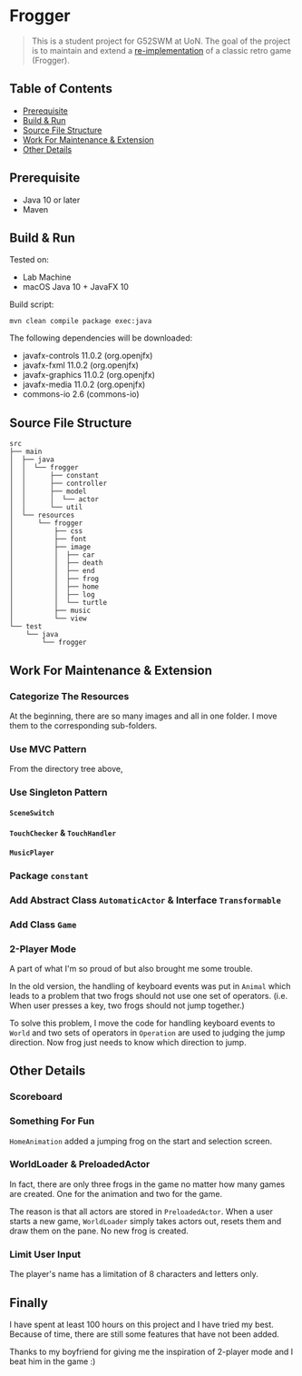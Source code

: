 # Frogger

> This is a student project for G52SWM at UoN. The goal of the project is to maintain and extend a [re-implementation](https://github.com/hirish99/Frogger-Arcade-Game) of a classic retro game (Frogger).

## Table of Contents

- [Prerequisite](#prerequisite)
- [Build & Run](#build-&-run)
- [Source File Structure](#source-file-structure)
- [Work For Maintenance & Extension](#work-for-maintenance-&-extension)
- [Other Details](#other-details)

## Prerequisite

- Java 10 or later
- Maven

## Build & Run

Tested on:

- Lab Machine
- macOS Java 10 + JavaFX 10

Build script:

```
mvn clean compile package exec:java
``` 

The following dependencies will be downloaded:

- javafx-controls 11.0.2 (org.openjfx)
- javafx-fxml 11.0.2 (org.openjfx)
- javafx-graphics 11.0.2 (org.openjfx)
- javafx-media 11.0.2 (org.openjfx)
- commons-io 2.6 (commons-io)

## Source File Structure

```
src
├── main
│  ├── java
│  │  └── frogger
│  │      ├── constant
│  │      ├── controller
│  │      ├── model
│  │      │  └── actor
│  │      └── util
│  └── resources
│      └── frogger
│          ├── css
│          ├── font
│          ├── image
│          │  ├── car
│          │  ├── death
│          │  ├── end
│          │  ├── frog
│          │  ├── home
│          │  ├── log
│          │  └── turtle
│          ├── music
│          └── view
└── test
​    └── java
​        └── frogger
```

## Work For Maintenance & Extension

### Categorize The Resources

At the beginning, there are so many images and all in one folder. I move them to the corresponding sub-folders.

### Use MVC Pattern

From the directory tree above,

### Use Singleton Pattern

#### `SceneSwitch`

#### `TouchChecker` & `TouchHandler`

#### `MusicPlayer`

### Package `constant`

### Add Abstract Class `AutomaticActor` & Interface `Transformable`

### Add Class `Game`

### 2-Player Mode

A part of what I'm so proud of but also brought me some trouble.

In the old version, the handling of keyboard events was put in `Animal` which leads to a problem that two frogs should not use one set of operators. (i.e. When user presses a key, two frogs should not jump together.)

To solve this problem, I move the code for handling keyboard events to `World` and two sets of operators in `Operation` are used to judging the jump direction. Now frog just needs to know which direction to jump.

## Other Details

### Scoreboard

### Something For Fun

`HomeAnimation` added a jumping frog on the start and selection screen.

### WorldLoader & PreloadedActor

In fact, there are only three frogs in the game no matter how many games are created. One for the animation and two for the game. 

The reason is that all actors are stored in `PreloadedActor`. When a user starts a new game, `WorldLoader` simply takes actors out, resets them and draw them on the pane. No new frog is created.

### Limit User Input

The player's name has a limitation of 8 characters and letters only.

## Finally

I have spent at least 100 hours on this project and I have tried my best. Because of time, there are still some features that have not been added.

Thanks to my boyfriend for giving me the inspiration of 2-player mode and I beat him in the game :)